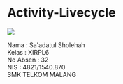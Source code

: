 # Activity-Livecycle

![](https://drive.google.com/uc?export=view&id=0B7B9myqe35ONQ3Y0VE1RN2RxNXc)

Nama : Sa'adatul Sholehah <br>
Kelas : XIRPL6 <br>
No Absen : 32 <br>
NIS : 4821/1540.870 <br>
SMK TELKOM MALANG
